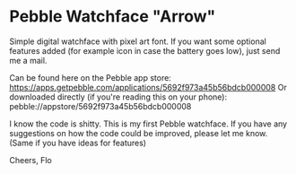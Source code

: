 Pebble Watchface "Arrow"
========================

Simple digital watchface with pixel art font. If you want some optional features added (for example icon in case the battery goes low), just send me a mail.

Can be found here on the Pebble app store: 
https://apps.getpebble.com/applications/5692f973a45b56bdcb000008
Or downloaded directly (if you're reading this on your phone):
pebble://appstore/5692f973a45b56bdcb000008

I know the code is shitty. This is my first Pebble watchface. If you have any suggestions on how the code could be improved, please let me know. (Same if you have ideas for features)

Cheers,
Flo




